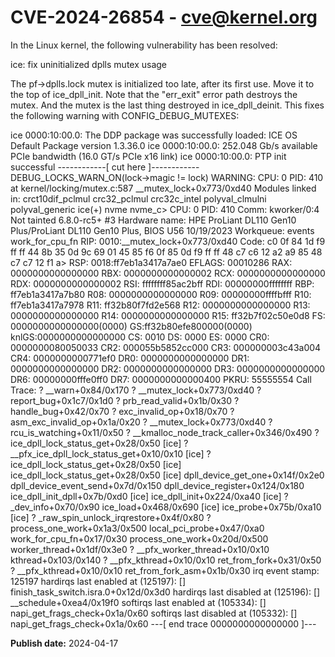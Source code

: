 # CVE-2024-26854 - cve@kernel.org

In the Linux kernel, the following vulnerability has been resolved:

ice: fix uninitialized dplls mutex usage

The pf->dplls.lock mutex is initialized too late, after its first use.
Move it to the top of ice_dpll_init.
Note that the "err_exit" error path destroys the mutex. And the mutex is
the last thing destroyed in ice_dpll_deinit.
This fixes the following warning with CONFIG_DEBUG_MUTEXES:

 ice 0000:10:00.0: The DDP package was successfully loaded: ICE OS Default Package version 1.3.36.0
 ice 0000:10:00.0: 252.048 Gb/s available PCIe bandwidth (16.0 GT/s PCIe x16 link)
 ice 0000:10:00.0: PTP init successful
 ------------[ cut here ]------------
 DEBUG_LOCKS_WARN_ON(lock->magic != lock)
 WARNING: CPU: 0 PID: 410 at kernel/locking/mutex.c:587 __mutex_lock+0x773/0xd40
 Modules linked in: crct10dif_pclmul crc32_pclmul crc32c_intel polyval_clmulni polyval_generic ice(+) nvme nvme_c>
 CPU: 0 PID: 410 Comm: kworker/0:4 Not tainted 6.8.0-rc5+ #3
 Hardware name: HPE ProLiant DL110 Gen10 Plus/ProLiant DL110 Gen10 Plus, BIOS U56 10/19/2023
 Workqueue: events work_for_cpu_fn
 RIP: 0010:__mutex_lock+0x773/0xd40
 Code: c0 0f 84 1d f9 ff ff 44 8b 35 0d 9c 69 01 45 85 f6 0f 85 0d f9 ff ff 48 c7 c6 12 a2 a9 85 48 c7 c7 12 f1 a>
 RSP: 0018:ff7eb1a3417a7ae0 EFLAGS: 00010286
 RAX: 0000000000000000 RBX: 0000000000000002 RCX: 0000000000000000
 RDX: 0000000000000002 RSI: ffffffff85ac2bff RDI: 00000000ffffffff
 RBP: ff7eb1a3417a7b80 R08: 0000000000000000 R09: 00000000ffffbfff
 R10: ff7eb1a3417a7978 R11: ff32b80f7fd2e568 R12: 0000000000000000
 R13: 0000000000000000 R14: 0000000000000000 R15: ff32b7f02c50e0d8
 FS:  0000000000000000(0000) GS:ff32b80efe800000(0000) knlGS:0000000000000000
 CS:  0010 DS: 0000 ES: 0000 CR0: 0000000080050033
 CR2: 000055b5852cc000 CR3: 000000003c43a004 CR4: 0000000000771ef0
 DR0: 0000000000000000 DR1: 0000000000000000 DR2: 0000000000000000
 DR3: 0000000000000000 DR6: 00000000fffe0ff0 DR7: 0000000000000400
 PKRU: 55555554
 Call Trace:
  <TASK>
  ? __warn+0x84/0x170
  ? __mutex_lock+0x773/0xd40
  ? report_bug+0x1c7/0x1d0
  ? prb_read_valid+0x1b/0x30
  ? handle_bug+0x42/0x70
  ? exc_invalid_op+0x18/0x70
  ? asm_exc_invalid_op+0x1a/0x20
  ? __mutex_lock+0x773/0xd40
  ? rcu_is_watching+0x11/0x50
  ? __kmalloc_node_track_caller+0x346/0x490
  ? ice_dpll_lock_status_get+0x28/0x50 [ice]
  ? __pfx_ice_dpll_lock_status_get+0x10/0x10 [ice]
  ? ice_dpll_lock_status_get+0x28/0x50 [ice]
  ice_dpll_lock_status_get+0x28/0x50 [ice]
  dpll_device_get_one+0x14f/0x2e0
  dpll_device_event_send+0x7d/0x150
  dpll_device_register+0x124/0x180
  ice_dpll_init_dpll+0x7b/0xd0 [ice]
  ice_dpll_init+0x224/0xa40 [ice]
  ? _dev_info+0x70/0x90
  ice_load+0x468/0x690 [ice]
  ice_probe+0x75b/0xa10 [ice]
  ? _raw_spin_unlock_irqrestore+0x4f/0x80
  ? process_one_work+0x1a3/0x500
  local_pci_probe+0x47/0xa0
  work_for_cpu_fn+0x17/0x30
  process_one_work+0x20d/0x500
  worker_thread+0x1df/0x3e0
  ? __pfx_worker_thread+0x10/0x10
  kthread+0x103/0x140
  ? __pfx_kthread+0x10/0x10
  ret_from_fork+0x31/0x50
  ? __pfx_kthread+0x10/0x10
  ret_from_fork_asm+0x1b/0x30
  </TASK>
 irq event stamp: 125197
 hardirqs last  enabled at (125197): [<ffffffff8416409d>] finish_task_switch.isra.0+0x12d/0x3d0
 hardirqs last disabled at (125196): [<ffffffff85134044>] __schedule+0xea4/0x19f0
 softirqs last  enabled at (105334): [<ffffffff84e1e65a>] napi_get_frags_check+0x1a/0x60
 softirqs last disabled at (105332): [<ffffffff84e1e65a>] napi_get_frags_check+0x1a/0x60
 ---[ end trace 0000000000000000 ]---

**Publish date:** 2024-04-17
